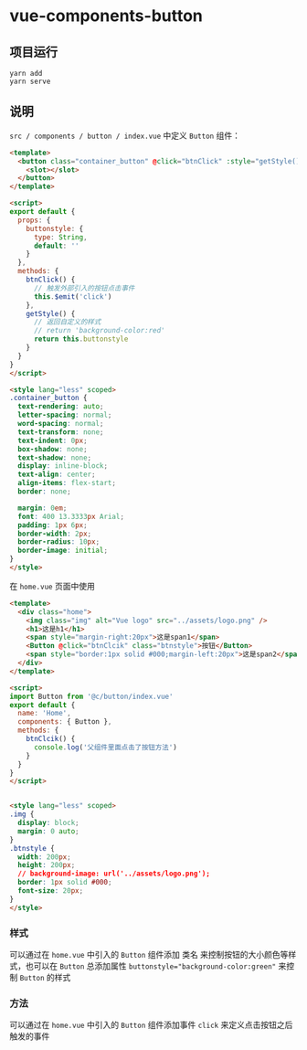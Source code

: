 # vue-components-button

## 项目运行
```
yarn add
yarn serve
```

## 说明

`src / components / button / index.vue` 中定义 `Button` 组件：

```html
<template>
  <button class="container_button" @click="btnClick" :style="getStyle()">
    <slot></slot>
  </button>
</template>

<script>
export default {
  props: {
    buttonstyle: {
      type: String,
      default: ''
    }
  },
  methods: {
    btnClick() {
      // 触发外部引入的按钮点击事件
      this.$emit('click')
    },
    getStyle() {
      // 返回自定义的样式
      // return 'background-color:red'
      return this.buttonstyle
    }
  }
}
</script>

<style lang="less" scoped>
.container_button {
  text-rendering: auto;
  letter-spacing: normal;
  word-spacing: normal;
  text-transform: none;
  text-indent: 0px;
  box-shadow: none;
  text-shadow: none;
  display: inline-block;
  text-align: center;
  align-items: flex-start;
  border: none;

  margin: 0em;
  font: 400 13.3333px Arial;
  padding: 1px 6px;
  border-width: 2px;
  border-radius: 10px;
  border-image: initial;
}
</style>
```

在 `home.vue` 页面中使用

```html
<template>
  <div class="home">
    <img class="img" alt="Vue logo" src="../assets/logo.png" />
    <h1>这是h1</h1>
    <span style="margin-right:20px">这是span1</span>
    <Button @click="btnClcik" class="btnstyle">按钮</Button>
    <span style="border:1px solid #000;margin-left:20px">这是span2</span>
  </div>
</template>

<script>
import Button from '@c/button/index.vue'
export default {
  name: 'Home',
  components: { Button },
  methods: {
    btnClcik() {
      console.log('父组件里面点击了按钮方法')
    }
  }
}
</script>


<style lang="less" scoped>
.img {
  display: block;
  margin: 0 auto;
}
.btnstyle {
  width: 200px;
  height: 200px;
  // background-image: url('../assets/logo.png');
  border: 1px solid #000;
  font-size: 20px;
}
</style>

```

### 样式

可以通过在 `home.vue` 中引入的 `Button` 组件添加 类名 来控制按钮的大小颜色等样式，也可以在 `Button` 总添加属性 `buttonstyle="background-color:green"` 来控制 `Button` 的样式

### 方法

可以通过在 `home.vue` 中引入的 `Button` 组件添加事件 `click` 来定义点击按钮之后触发的事件

